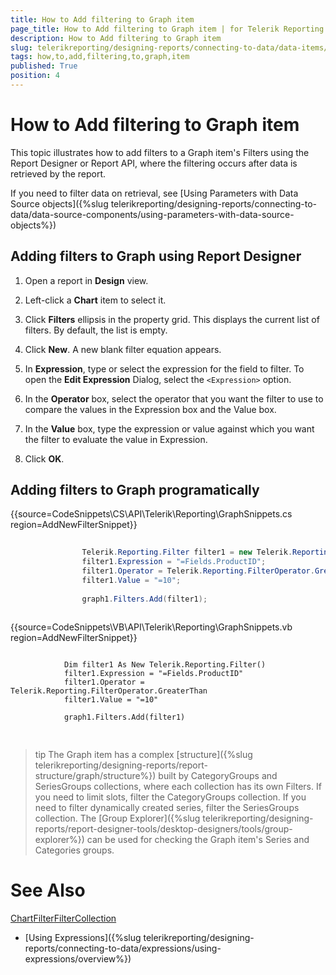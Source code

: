 ```yaml
---
title: How to Add filtering to Graph item
page_title: How to Add filtering to Graph item | for Telerik Reporting Documentation
description: How to Add filtering to Graph item
slug: telerikreporting/designing-reports/connecting-to-data/data-items/filtering-data/how-to-add-filtering-to-graph-item
tags: how,to,add,filtering,to,graph,item
published: True
position: 4
---
```


# How to Add filtering to Graph item



This topic illustrates how to add filters to a Graph item's Filters using the Report Designer or Report API,         where the filtering occurs after data is retrieved by the report.       

If you need to filter data on retrieval, see [Using Parameters with Data Source objects]({%slug telerikreporting/designing-reports/connecting-to-data/data-source-components/using-parameters-with-data-source-objects%})

## Adding filters to Graph using Report Designer

1. Open a report in __Design__ view.             

1. Left-click a __Chart__ item to select it.             

1. Click __Filters__ ellipsis in the property grid. This displays the current list of filters. By default, the list is empty.             

1. Click __New__. A new blank filter equation appears.             

1. In __Expression__, type or select the expression for the field to filter. To open the __Edit Expression__ Dialog, select the ```<Expression>``` option.             

1. In the __Operator__ box, select the operator that you want the filter to use to compare the values in the Expression box and the Value box.             

1. In the __Value__ box, type the expression or value against which you want the filter to evaluate the value in Expression.             

1. Click __OK__.             

## Adding filters to Graph programatically

{{source=CodeSnippets\CS\API\Telerik\Reporting\GraphSnippets.cs region=AddNewFilterSnippet}}
````C#
	
	            Telerik.Reporting.Filter filter1 = new Telerik.Reporting.Filter();
	            filter1.Expression = "=Fields.ProductID";
	            filter1.Operator = Telerik.Reporting.FilterOperator.GreaterThan;
	            filter1.Value = "=10";
	
	            graph1.Filters.Add(filter1);
	
````



{{source=CodeSnippets\VB\API\Telerik\Reporting\GraphSnippets.vb region=AddNewFilterSnippet}}
````VB
	
	        Dim filter1 As New Telerik.Reporting.Filter()
	        filter1.Expression = "=Fields.ProductID"
	        filter1.Operator = Telerik.Reporting.FilterOperator.GreaterThan
	        filter1.Value = "=10"
	
	        graph1.Filters.Add(filter1)
	
````



## 

>tip The Graph item has a complex [structure]({%slug telerikreporting/designing-reports/report-structure/graph/structure%}) built by CategoryGroups and SeriesGroups collections, where each collection has its own Filters.             If you need to limit slots, filter the CategoryGroups collection. If you need to filter dynamically created series, filter the SeriesGroups collection.           The [Group Explorer]({%slug telerikreporting/designing-reports/report-designer-tools/desktop-designers/tools/group-explorer%}) can be used for checking the            Graph item's Series and Categories groups.           


# See Also
[Chart](/reporting/api/Telerik.Reporting.Chart)[Filter](/reporting/api/Telerik.Reporting.Filter)[FilterCollection](/reporting/api/Telerik.Reporting.FilterCollection)

 * [Using Expressions]({%slug telerikreporting/designing-reports/connecting-to-data/expressions/using-expressions/overview%})
